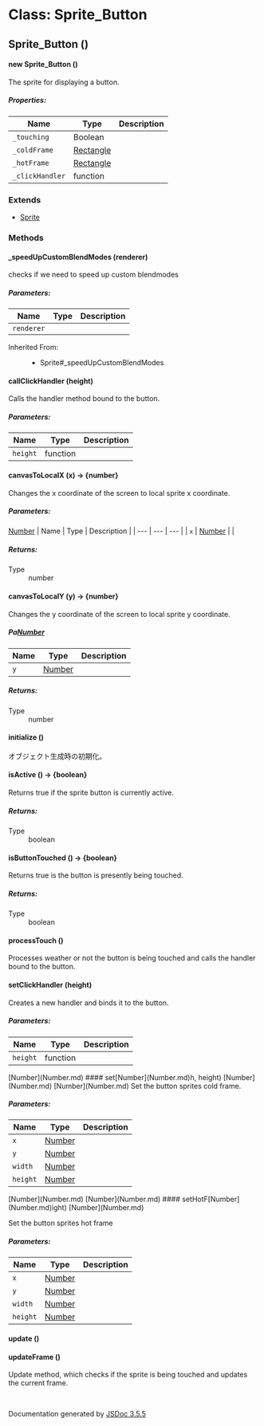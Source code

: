 # Class: Sprite_Button

## Sprite_Button ()

#### new Sprite_Button ()

The sprite for displaying a button.

##### Properties:

| Name | Type | Description |
| --- | --- | --- |
| `_touching` | Boolean |  |
| `_coldFrame` | [Rectangle](Rectangle.md) |  |
| `_hotFrame` | [Rectangle](Rectangle.md) |  |
| `_clickHandler` | function |  |

<dl>
</dl>

### Extends

* [Sprite](Sprite.md)

### Methods

#### _speedUpCustomBlendModes (renderer)


checks if we need to speed up custom blendmodes

##### Parameters:

| Name | Type | Description |
| --- | --- | --- |
| `renderer` |  |  |

<dl>
                <dt>Inherited From:</dt>
                <dd>
                    <ul>
                        <li>
                            <a>Sprite#_speedUpCustomBlendModes</a>
                        </li>
                    </ul>
                </dd>
            </dl>

#### callClickHandler (height)


Calls the handler method bound to the button.

##### Parameters:

| Name | Type | Description |
| --- | --- | --- |
| `height` | function |  |

<dl>
</dl>

#### canvasToLocalX (x) → {number}


Changes the x coordinate of the screen to local sprite x coordinate.

##### Parameters:
[Number](Number.md)
| Name | Type | Description |
| --- | --- | --- |
| `x` | [Number](Number.md) |  |

<dl>
</dl>

##### Returns:

<dl>
                <dt> Type </dt>
                <dd>
                    <span>number</span>
                </dd>
            </dl>

#### canvasToLocalY (y) → {number}


Changes the y coordinate of the screen to local sprite y coordinate.

##### Pa[Number](Number.md)

| Name | Type | Description |
| --- | --- | --- |
| `y` | [Number](Number.md) |  |

<dl>
</dl>

##### Returns:

<dl>
                <dt> Type </dt>
                <dd>
                    <span>number</span>
                </dd>
            </dl>

#### initialize ()


 オブジェクト生成時の初期化。
<dl>
</dl>

#### isActive () → {boolean}


Returns true if the sprite button is currently active.
<dl>
</dl>

##### Returns:

<dl>
                <dt> Type </dt>
                <dd>
                    <span>boolean</span>
                </dd>
            </dl>

#### isButtonTouched () → {boolean}


Returns true is the button is presently being touched.
<dl>
</dl>

##### Returns:

<dl>
                <dt> Type </dt>
                <dd>
                    <span>boolean</span>
                </dd>
            </dl>

#### processTouch ()


Processes weather or not the button is being touched and calls the handler bound to the button.
<dl>
</dl>

#### setClickHandler (height)


Creates a new handler and binds it to the button.

##### Parameters:

| Name | Type | Description |
| --- | --- | --- |
| `height` | function |  |

<dl>
</dl>
[Number](Number.md)
#### set[Number](Number.md)h, height)
[Number](Number.md)
[Number](Number.md)
Set the button sprites cold frame.

##### Parameters:

| Name | Type | Description |
| --- | --- | --- |
| `x` | [Number](Number.md) |  |
| `y` | [Number](Number.md) |  |
| `width` | [Number](Number.md) |  |
| `height` | [Number](Number.md) |  |

<dl>
</dl>[Number](Number.md)
[Number](Number.md)
#### setHotF[Number](Number.md)ight)
[Number](Number.md)

Set the button sprites hot frame

##### Parameters:

| Name | Type | Description |
| --- | --- | --- |
| `x` | [Number](Number.md) |  |
| `y` | [Number](Number.md) |  |
| `width` | [Number](Number.md) |  |
| `height` | [Number](Number.md) |  |

<dl>
</dl>

#### update ()

<dl>
</dl>

#### updateFrame ()


Update method, which checks if the sprite is being touched and updates the current frame.
<dl>
</dl>


 <br>

  Documentation generated by [JSDoc 3.5.5](https://github.com/jsdoc3/jsdoc)
